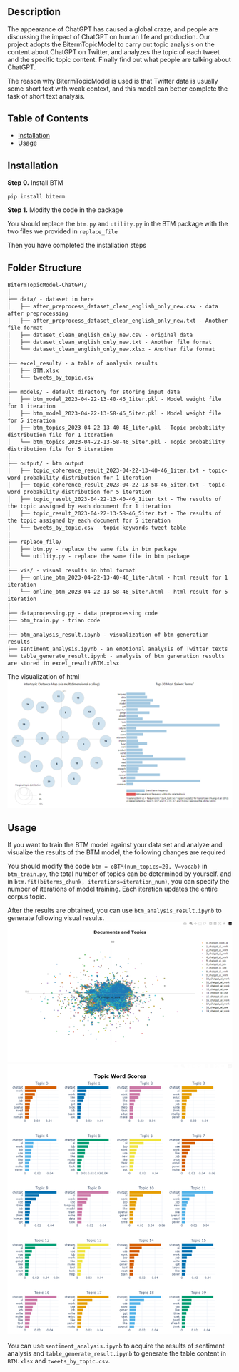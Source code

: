# <BitermTopicModel-ChatGPTAnalysis>

## Description

The appearance of ChatGPT has caused a global craze, and people are discussing the impact of ChatGPT on human life and production. Our project adopts the BitermTopicModel to carry out topic analysis on the content about ChatGPT on Twitter, and analyzes the topic of each tweet and the specific topic content. Finally find out what people are talking about ChatGPT.

The reason why BitermTopicModel is used is that Twitter data is usually some short text with weak context, and this model can better complete the task of short text analysis.

## Table of Contents

- [Installation](#installation)
- [Usage](#usage)

## Installation

**Step 0.** Install BTM
```
pip install biterm
```

**Step 1.** Modify the code in the package

You should replace the `btm.py` and `utility.py` in the BTM package with the two files we provided in `replace_file`

Then you have completed the installation steps

## Folder Structure
```
BitermTopicModel-ChatGPT/
│
├── data/ - dataset in here
│   ├── after_preprocess_dataset_clean_english_only_new.csv - data after preprocessing
│   ├── after_preprocess_dataset_clean_english_only_new.txt - Another file format
│   ├── dataset_clean_english_only_new.csv - original data
│   ├── dataset_clean_english_only_new.txt - Another file format
│   └── dataset_clean_english_only_new.xlsx - Another file format
│
├── excel_result/ - a table of analysis results
│   ├── BTM.xlsx
│   └── tweets_by_topic.csv
│
├── models/ - default directory for storing input data
│   ├── btm_model_2023-04-22-13-40-46_1iter.pkl - Model weight file for 1 iteration 
│   ├── btm_model_2023-04-22-13-58-46_5iter.pkl - Model weight file for 5 iteration
│   ├── btm_topics_2023-04-22-13-40-46_1iter.pkl - Topic probability distribution file for 1 iteration
│   └── btm_topics_2023-04-22-13-58-46_5iter.pkl - Topic probability distribution file for 5 iteration
│
├── output/ - btm output
│   ├── topic_coherence_result_2023-04-22-13-40-46_1iter.txt - topic-word probability distribution for 1 iteration 
│   ├── topic_coherence_result_2023-04-22-13-58-46_5iter.txt - topic-word probability distribution for 5 iteration 
│   ├── topic_result_2023-04-22-13-40-46_1iter.txt - The results of the topic assigned by each document for 1 iteration
│   ├── topic_result_2023-04-22-13-58-46_5iter.txt - The results of the topic assigned by each document for 5 iteration
│   └── tweets_by_topic.csv - topic-keywords-tweet table
│
├── replace_file/
│   ├── btm.py - replace the same file in btm package
│   └── utility.py - replace the same file in btm package
│
├── vis/ - visual results in html format 
│   ├── online_btm_2023-04-22-13-40-46_1iter.html - html result for 1 iteration
│   └── online_btm_2023-04-22-13-58-46_5iter.html - html result for 5 iteration
│
├── dataprocessing.py - data preprocessing code
├── btm_train.py - trian code
│
├── btm_analysis_result.ipynb - visualization of btm generation results
├── sentiment_analysis.ipynb - an emotional analysis of Twitter texts
└── table_generate_result.ipynb - analysis of btm generation results are stored in excel_result/BTM.xlsx
```

The visualization of html
![Intertopic Distance Map](./vis/Intertopic%20Distance%20Map.png)


## Usage

If you want to train the BTM model against your data set and analyze and visualize the results of the BTM model, the following changes are required

You should modify the code `btm = oBTM(num_topics=20, V=vocab)` in `btm_train.py`, the total number of topics can be determined by yourself. and in `btm.fit(biterms_chunk, iterations=iteration_num)`, you can specify the number of iterations of model training. Each iteration updates the entire corpus topic.

After the results are obtained, you can use `btm_analysis_result.ipynb` to generate following visual results.
![Documents and Topics](./vis/Documents%20and%20Topics.png)
![Topic Word Scores](./vis/Topic%20Word%20Scores.png)

You can use `sentiment_analysis.ipynb` to acquire
 the results of sentiment analysis and `table_generate_result.ipynb` to generate the table content in `BTM.xlsx` and `tweets_by_topic.csv`.

